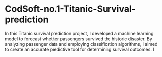 # CodSoft-no.1-Titanic-Survival-prediction
In this Titanic survival prediction project, I developed a machine learning model to forecast whether passengers survived the historic disaster. By analyzing passenger data and employing classification algorithms, I aimed to create an accurate predictive tool for determining survival outcomes. I
